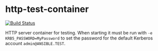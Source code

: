 # http-test-container

[![Build Status](https://dev.azure.com/ansible/http-test-container/_apis/build/status/CI?branchName=main)](https://dev.azure.com/ansible/http-test-container/_build/latest?definitionId=6&branchName=main)

HTTP server container for testing. When starting it must be run with `-e KRB5_PASSWORD=MyPassword` to set the password for the default Kerberos account `admin@ANSIBLE.TEST`.
